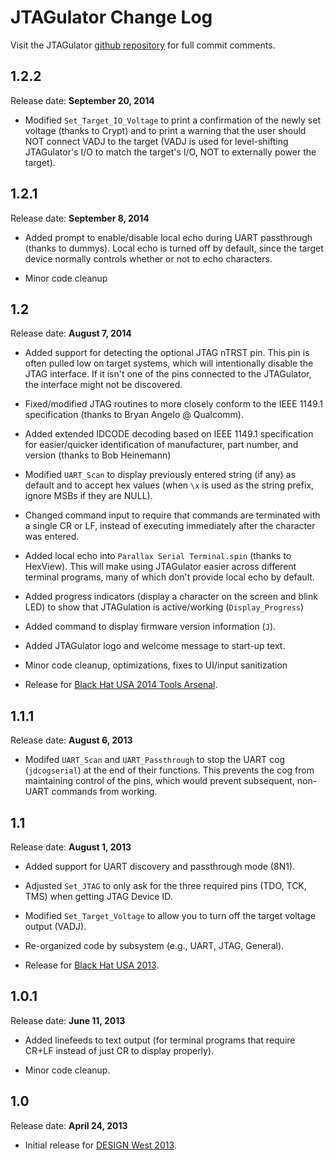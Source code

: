 JTAGulator Change Log
=====================

Visit the JTAGulator [github repository][0] for full commit comments.


1.2.2
-----
Release date: **September 20, 2014**

* Modified `Set_Target_IO_Voltage` to print a confirmation of the newly set voltage (thanks to Crypt) and to print a warning that the user should NOT connect VADJ to the target (VADJ is used for level-shifting JTAGulator's I/O to match the target's I/O, NOT to externally power the target).


1.2.1
-----
Release date: **September 8, 2014**

* Added prompt to enable/disable local echo during UART passthrough (thanks to dummys). Local echo is turned off by default, since the target device normally controls whether or not to echo characters.

* Minor code cleanup


1.2
---
Release date: **August 7, 2014**

* Added support for detecting the optional JTAG nTRST pin. This pin is often pulled low on target systems, which will intentionally disable the JTAG interface. If it isn't one of the pins connected to the JTAGulator, the interface might not be discovered.

* Fixed/modified JTAG routines to more closely conform to the IEEE 1149.1 specification (thanks to Bryan Angelo @ Qualcomm).

* Added extended IDCODE decoding based on IEEE 1149.1 specification for easier/quicker identification of manufacturer, part number, and version (thanks to Bob Heinemann)

* Modified `UART_Scan` to display previously entered string (if any) as default and to accept hex values (when `\x` is used as the string prefix, ignore MSBs if they are NULL). 

* Changed command input to require that commands are terminated with a single CR or LF, instead of executing immediately after the character was entered.

* Added local echo into `Parallax Serial Terminal.spin` (thanks to HexView). This will make using JTAGulator easier across different terminal programs, many of which don't provide local echo by default.

* Added progress indicators (display a character on the screen and blink LED) to show that JTAGulation is active/working (`Display_Progress`)

* Added command to display firmware version information (`J`).

* Added JTAGulator logo and welcome message to start-up text.

* Minor code cleanup, optimizations, fixes to UI/input sanitization

* Release for [Black Hat USA 2014 Tools Arsenal][3].


1.1.1
-----
Release date: **August 6, 2013**

* Modifed `UART_Scan` and `UART_Passthrough` to stop the UART cog (`jdcogserial`) at the end of their functions. This prevents the cog from maintaining control of the pins, which would prevent subsequent, non-UART commands from working.


1.1
---
Release date: **August 1, 2013**

* Added support for UART discovery and passthrough mode (8N1).

* Adjusted `Set_JTAG` to only ask for the three required pins (TDO, TCK, TMS) when getting JTAG Device ID.

* Modified `Set_Target_Voltage` to allow you to turn off the target voltage output (VADJ).

* Re-organized code by subsystem (e.g., UART, JTAG, General).

* Release for [Black Hat USA 2013][2].


1.0.1
-----
Release date: **June 11, 2013**

* Added linefeeds to text output (for terminal programs that require CR+LF instead of just CR to display properly).

* Minor code cleanup.


1.0
---
Release date: **April 24, 2013**

* Initial release for [DESIGN West 2013][1].


[3]: https://www.blackhat.com/us-14/arsenal.html
[2]: https://www.blackhat.com/us-13/
[1]: http://www.ubmdesign.com/sanjose/
[0]: https://github.com/grandideastudio/jtagulator/commits/master
